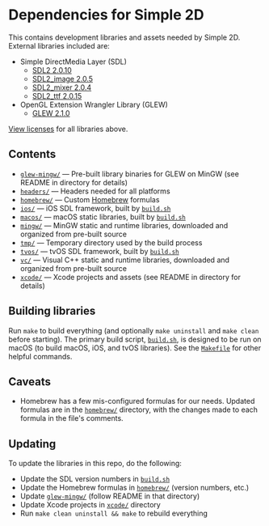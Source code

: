 # Dependencies for Simple 2D

This contains development libraries and assets needed by Simple 2D. External libraries included are:

- Simple DirectMedia Layer (SDL)
  - [SDL2 2.0.10](https://www.libsdl.org)
  - [SDL2_image 2.0.5](https://www.libsdl.org/projects/SDL_image)
  - [SDL2_mixer 2.0.4](https://www.libsdl.org/projects/SDL_mixer)
  - [SDL2_ttf 2.0.15](https://www.libsdl.org/projects/SDL_ttf)
- OpenGL Extension Wrangler Library (GLEW)
  - [GLEW 2.1.0](http://glew.sourceforge.net)

[View licenses](LICENSES.md) for all libraries above.

## Contents

- [`glew-mingw/`](glew-mingw) — Pre-built library binaries for GLEW on MinGW (see README in directory for details)
- [`headers/`](headers) — Headers needed for all platforms
- [`homebrew/`](homebrew) — Custom [Homebrew](https://brew.sh) formulas
- [`ios/`](ios) — iOS SDL framework, built by [`build.sh`](build.sh)
- [`macos/`](macos) — macOS static libraries, built by [`build.sh`](build.sh)
- [`mingw/`](mingw) — MinGW static and runtime libraries, downloaded and organized from pre-built source
- [`tmp/`](tmp) — Temporary directory used by the build process
- [`tvos/`](tvos) — tvOS SDL framework, built by [`build.sh`](build.sh)
- [`vc/`](vc) — Visual C++ static and runtime libraries, downloaded and organized from pre-built source
- [`xcode/`](xcode) — Xcode projects and assets (see README in directory for details)

## Building libraries

Run `make` to build everything (and optionally `make uninstall` and `make clean` before starting). The primary build script, [`build.sh`](build.sh), is designed to be run on macOS (to build macOS, iOS, and tvOS libraries). See the [`Makefile`](Makefile) for other helpful commands.

## Caveats

- Homebrew has a few mis-configured formulas for our needs. Updated formulas are in the [`homebrew/`](homebrew) directory, with the changes made to each formula in the file's comments.

## Updating

To update the libraries in this repo, do the following:

- Update the SDL version numbers in [`build.sh`](build.sh)
- Update the Homebrew formulas in [`homebrew/`](homebrew) (version numbers, etc.)
- Update [`glew-mingw/`](glew-mingw) (follow README in that directory)
- Update Xcode projects in [`xcode/`](xcode) directory
- Run `make clean uninstall && make` to rebuild everything
